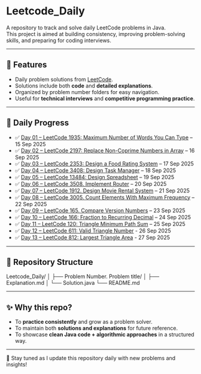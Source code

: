 # Leetcode_Daily

A repository to track and solve daily LeetCode problems in Java.  
This project is aimed at building consistency, improving problem-solving skills, and preparing for coding interviews.

---

## 📌 Features
- Daily problem solutions from [LeetCode](https://leetcode.com/).
- Solutions include both **code** and **detailed explanations**.
- Organized by problem number folders for easy navigation.
- Useful for **technical interviews** and **competitive programming practice**.

---

## 📅 Daily Progress

- ✅ [Day 01 – LeetCode 1935: Maximum Number of Words You Can Type](https://github.com/Aadityahq/Leetcode_Daily/tree/main/1935.%20Maximum%20Number%20of%20Words%20You%20Can%20Type) – 15 Sep 2025  
- ✅ [Day 02 – LeetCode 2197: Replace Non-Coprime Numbers in Array](https://github.com/Aadityahq/Leetcode_Daily/tree/main/2197.%20Replace%20Non-Coprime%20Numbers%20in%20Array) – 16 Sep 2025  
- ✅ [Day 03 – LeetCode 2353: Design a Food Rating System](https://github.com/Aadityahq/Leetcode_Daily/tree/main/2353.%20Design%20a%20Food%20Rating%20System) – 17 Sep 2025  
- ✅ [Day 04 – LeetCode 3408: Design Task Manager](https://github.com/Aadityahq/Leetcode_Daily/tree/main/3408.%20Design%20Task%20Manager) – 18 Sep 2025  
- ✅ [Day 05 – LeetCode 13484: Design Spreadsheet](https://github.com/Aadityahq/Leetcode_Daily/tree/main/13484.%20Design%20Spreadsheet) – 19 Sep 2025 
 - ✅ [Day 06 – LeetCode 3508. Implement Router](https://github.com/Aadityahq/Leetcode_Daily/tree/main/3508.%20Implement%20Router) – 20 Sep 2025
- ✅ [Day 07 – LeetCode 1912. Design Movie Rental System](https://github.com/Aadityahq/Leetcode_Daily/tree/main/1912.%20Design%20Movie%20Rental%20System) – 21 Sep 2025
- ✅ [Day 08 – LeetCode 3005. Count Elements With Maximum Frequency](https://github.com/Aadityahq/Leetcode_Daily/tree/main/3005.%20Count%20Elements%20With%20Maximum%20Frequency) – 22 Sep 2025
- ✅ [Day 09 – LeetCode 165. Compare Version Numbers](https://github.com/Aadityahq/Leetcode_Daily/tree/main/165.%20Compare%20Version%20Numbers) – 23 Sep 2025
- ✅ [Day 10 – LeetCode 166: Fraction to Recurring Decimal](https://github.com/Aadityahq/Leetcode_Daily/tree/main/166.%20Fraction%20to%20Recurring%20Decimal) – 24 Sep 2025
- ✅ [Day 11 – LeetCode 120: Triangle Minimum Path Sum](https://github.com/Aadityahq/Leetcode_Daily/tree/main/120.%20Triangle%20Minimum%20Path%20Sum) – 25 Sep 2025
- ✅ [Day 12 – LeetCode 611: Valid Triangle Number](https://github.com/Aadityahq/Leetcode_Daily/tree/main/611.%20Valid%20Triangle%20Number) - 26 Sep 2025
- ✅ [Day 13 – LeetCode 812: Largest Triangle Area](https://github.com/Aadityahq/Leetcode_Daily/tree/main/812.%20Largest%20Triangle%20Area) - 27 Sep 2025



---

## 📌 Repository Structure

Leetcode_Daily/
│
├── Problem Number. Problem title/
│   ├── Explanation.md
│   └── Solution.java
└── README.md

---

## ✨ Why this repo?

- To **practice consistently** and grow as a problem solver.  
- To maintain both **solutions and explanations** for future reference.  
- To showcase **clean Java code + algorithmic approaches** in a structured way.  

---

🔔 Stay tuned as I update this repository daily with new problems and insights!
